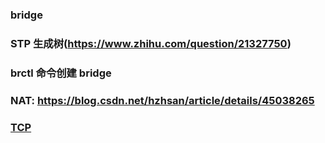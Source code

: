 ### bridge

### STP 生成树(https://www.zhihu.com/question/21327750)

### brctl 命令创建 bridge

### NAT: https://blog.csdn.net/hzhsan/article/details/45038265

### [TCP](https://github.com/halfrost/Halfrost-Field/blob/master/contents/Protocol/Advance_TCP.md)
